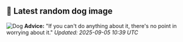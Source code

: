 ## 🐶 Latest random dog image
![Dog](https://images.dog.ceo/breeds/lhasa/n02098413_3033.jpg)
**Advice:** "If you can't do anything about it, there's no point in worrying about it."
*Updated: 2025-09-05 10:39 UTC*
